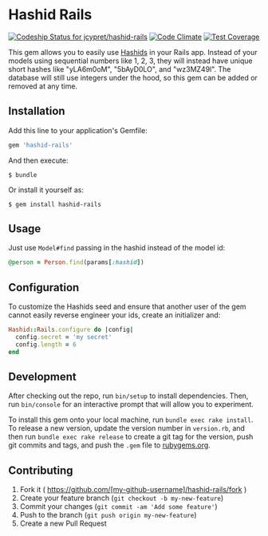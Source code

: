 # Hashid Rails
[ ![Codeship Status for jcypret/hashid-rails](https://codeship.com/projects/79614b80-93bc-0133-e91e-767635853833/status?branch=master)](https://codeship.com/projects/124848)
[![Code Climate](https://codeclimate.com/github/jcypret/hashid-rails/badges/gpa.svg)](https://codeclimate.com/github/jcypret/hashid-rails)
[![Test Coverage](https://codeclimate.com/github/jcypret/hashid-rails/badges/coverage.svg)](https://codeclimate.com/github/jcypret/hashid-rails/coverage)

This gem allows you to easily use [Hashids](http://hashids.org/ruby/) in your
Rails app. Instead of your models using sequential numbers like 1, 2, 3, they
will instead have unique short hashes like "yLA6m0oM", "5bAyD0LO", and
"wz3MZ49l". The database will still use integers under the hood, so this gem can
be added or removed at any time.

## Installation

Add this line to your application's Gemfile:

```ruby
gem 'hashid-rails'
```

And then execute:

```shell
$ bundle
```

Or install it yourself as:

```shell
$ gem install hashid-rails
```

## Usage

Just use `Model#find` passing in the hashid instead of the model id:

```ruby
@person = Person.find(params[:hashid])
```

## Configuration

To customize the Hashids seed and ensure that another user of the gem cannot
easily reverse engineer your ids, create an initializer and:

```ruby
Hashid::Rails.configure do |config|
  config.secret = 'my secret'
  config.length = 6
end
```

## Development

After checking out the repo, run `bin/setup` to install dependencies. Then, run
`bin/console` for an interactive prompt that will allow you to experiment.

To install this gem onto your local machine, run `bundle exec rake install`. To
release a new version, update the version number in `version.rb`, and then run
`bundle exec rake release` to create a git tag for the version, push git commits
and tags, and push the `.gem` file to [rubygems.org](https://rubygems.org).

## Contributing

1. Fork it ( https://github.com/[my-github-username]/hashid-rails/fork )
2. Create your feature branch (`git checkout -b my-new-feature`)
3. Commit your changes (`git commit -am 'Add some feature'`)
4. Push to the branch (`git push origin my-new-feature`)
5. Create a new Pull Request
